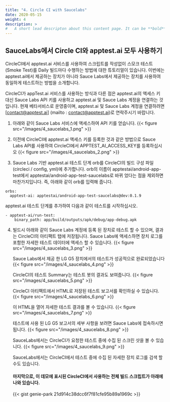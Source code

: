```yaml
---
title: "4. Circle CI with Saucelabs"
date: 2020-05-15
weight: 4
description: >
#   A short lead descripton about this content page. It can be **bold** or _italic_ and can be split over multiple paragraphs.
---
```


## SauceLabs에서 Circle CI와 apptest.ai 모두 사용하기

CircleCI에서 apptest.ai 서비스를 사용하여 스크립트를 작성없이 스모크 테스트(Smoke Test)를 Daily 빌드마다 수행하는 방법에 대한 튜토리얼이 있습니다. 이번에는 apptest.ai에서 제공하는 장치가 아니라 Sauce Labs에서 제공하는 장치를 사용하여 동일하게 테스트하는 방법을 소개합니다.

CircleCI가 appTest.ai 서비스를 사용하는 방식과 다른 점은 apptest.ai의 액세스 키 대신 Sauce Labs API 키를 사용하고 apptest.ai 및 Sauce Labs 계정을 연결하는 것입니다. 현재 베타서비스로 운영중이며, apptest.ai 및 Sauce Labs 계정을 연결하려면 [contact@apptest.ai] (mailto : contact@apptest.ai)로 연락주시기 바랍니다.


1. 아래와 같이 Sauce Labs 서비스에 액세스하여 API 키를 얻습니다.
  {{< figure src="/images/4_saucelabs_1.png" >}}

2. 이전에 CircleCI에 apptest.ai 액세스 키를 등록한 것과 같은 방법으로 Sauce Labs API를 사용하여 CircleCI에서 APPTEST_AI_ACCESS_KEY를 등록하십시오
  {{< figure src="/images/4_saucelabs_2.png" >}}


3. Sauce Labs 기반 apptest.ai 테스트 단계 orb를 CircleCI의 빌드 구성 파일 (circleci / config, yml)에 추가합니다. orb의 이름이 apptestai/android-app-test에서 apptestai/android-app-test-saucelabs로 바뀌 었다는 점을 제외하면 마찬가지입니다. 즉, 아래와 같이 orb를 입력해 줍니다.
  ```
  orbs:
    apptest-ai: apptestai/android-app-test-saucelabs@dev:0.1.9
  ```

  apptest.ai 테스트 단계를 추가하여 다음과 같이 테스트를 시작하십시오.
  ```
  - apptest-ai/run-test:
      binary_path: app/build/outputs/apk/debug/app-debug.apk
  ```

4. 빌드시 아래와 같이 Sauce Labs 계정에 등록 된 장치로 테스트 할 수 있으며, 결과는 CircleCI의 아티팩트 탭에 저장됩니다. Sauce Labs에 액세스하면 장치 로그를 포함한 자세한 테스트 데이터에 액세스 할 수 있습니다.
  {{< figure src="/images/4_saucelabs_3.png" >}}


    Sauce Labs에서 제공 한 LG G5 장치에서의 테스트가 성공적으로 완료되었습니다
    {{< figure src="/images/4_saucelabs_4.png" >}}


    CircleCI의 테스트 Summary는 테스트 봇의 결과도 보여줍니다.
    {{< figure src="/images/4_saucelabs_5.png" >}}


    CircleCI 아티팩트에서 HTML로 저장된 테스트 보고서를 확인하실 수 있습니다.
    {{< figure src="/images/4_saucelabs_6.png" >}}


    이 HTML을 열어 자세한 테스트 결과를 볼 수 있습니다.
    {{< figure src="/images/4_saucelabs_7.png" >}}


    테스트에 사용 된 LG G5 보고서의 세부 사항을 보려면 Sauce Labs에 접속하시면 됩니다.
    {{< figure src="/images/4_saucelabs_8.png" >}}


    SauceLabs에서는 CircleCI가 요청한 테스트 중에 수집 된 스크린 샷을 볼 수 있습니다.
    {{< figure src="/images/4_saucelabs_9.png" >}}


    SauceLabs에서는 CircleCI에서 테스트 중에 수집 된 자세한 장치 로그를 검색 할 수도 있습니다.


    #### 마지막으로, 이 데모에 표시된 CircleCI에서 사용하는 전체 빌드 스크립트가 아래에 나와 있습니다.

    {{< gist genie-park 21d914c38dcc6f7f81cfe95b89a1969c >}}

